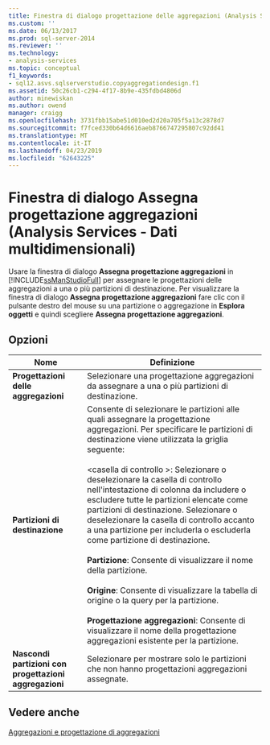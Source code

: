 ```yaml
---
title: Finestra di dialogo progettazione delle aggregazioni (Analysis Services - dati multidimensionali) assegna | Microsoft Docs
ms.custom: ''
ms.date: 06/13/2017
ms.prod: sql-server-2014
ms.reviewer: ''
ms.technology:
- analysis-services
ms.topic: conceptual
f1_keywords:
- sql12.asvs.sqlserverstudio.copyaggregationdesign.f1
ms.assetid: 50c26cb1-c294-4f17-8b9e-435fdbd4806d
author: minewiskan
ms.author: owend
manager: craigg
ms.openlocfilehash: 3731fbb15abe51d010ed2d20a705f5a13c2878d7
ms.sourcegitcommit: f7fced330b64d6616aeb8766747295807c92dd41
ms.translationtype: MT
ms.contentlocale: it-IT
ms.lasthandoff: 04/23/2019
ms.locfileid: "62643225"
---
```

# <a name="assign-aggregation-design-dialog-box-analysis-services---multidimensional-data"></a>Finestra di dialogo Assegna progettazione aggregazioni (Analysis Services - Dati multidimensionali)
  Usare la finestra di dialogo **Assegna progettazione aggregazioni** in [!INCLUDE[ssManStudioFull](../includes/ssmanstudiofull-md.md)] per assegnare le progettazioni delle aggregazioni a una o più partizioni di destinazione. Per visualizzare la finestra di dialogo **Assegna progettazione aggregazioni** fare clic con il pulsante destro del mouse su una partizione o aggregazione in **Esplora oggetti** e quindi scegliere **Assegna progettazione aggregazioni**.  
  
## <a name="options"></a>Opzioni  
  
|Nome|Definizione|  
|----------|----------------|  
|**Progettazioni delle aggregazioni**|Selezionare una progettazione aggregazioni da assegnare a una o più partizioni di destinazione.|  
|**Partizioni di destinazione**|Consente di selezionare le partizioni alle quali assegnare la progettazione aggregazioni. Per specificare le partizioni di destinazione viene utilizzata la griglia seguente:<br /><br /> \<casella di controllo >: Selezionare o deselezionare la casella di controllo nell'intestazione di colonna da includere o escludere tutte le partizioni elencate come partizioni di destinazione. Selezionare o deselezionare la casella di controllo accanto a una partizione per includerla o escluderla come partizione di destinazione.<br /><br /> **Partizione**: Consente di visualizzare il nome della partizione.<br /><br /> **Origine**: Consente di visualizzare la tabella di origine o la query per la partizione.<br /><br /> **Progettazione aggregazioni**: Consente di visualizzare il nome della progettazione aggregazioni esistente per la partizione.|  
|**Nascondi partizioni con progettazioni aggregazioni**|Selezionare per mostrare solo le partizioni che non hanno progettazioni aggregazioni assegnate.|  
  
## <a name="see-also"></a>Vedere anche  
 [Aggregazioni e progettazione di aggregazioni](multidimensional-models-olap-logical-cube-objects/aggregations-and-aggregation-designs.md)  
  
  
